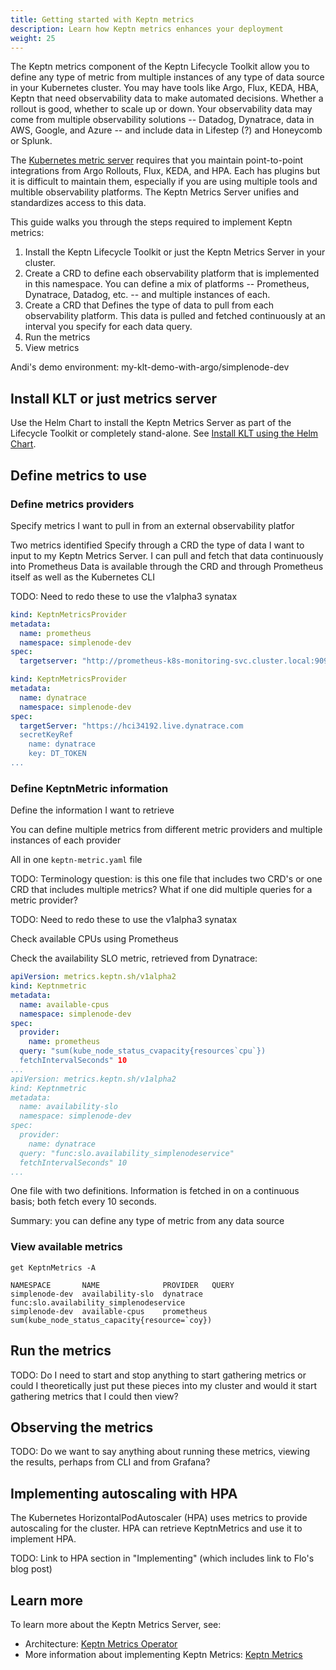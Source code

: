 ```yaml
---
title: Getting started with Keptn metrics
description: Learn how Keptn metrics enhances your deployment
weight: 25
---
```


The Keptn metrics component of the Keptn Lifecycle Toolkit
allow you to define any type of metric
from multiple instances of any type of data source in your Kubernetes cluster.
You may have tools like Argo, Flux, KEDA, HBA, Keptn
that need observability data to make automated decisions.
Whether a rollout is good, whether to scale up or down.
Your observability data may come
from multiple observability solutions --
Datadog, Dynatrace, data in AWS, Google, and Azure --
and include data in Lifestep (?) and Honeycomb or Splunk.

The [Kubernetes metric server](https://github.com/kubernetes-sigs/metrics-server)
requires that you maintain point-to-point integrations
from Argo Rollouts, Flux, KEDA, and HPA.
Each has plugins but it is difficult to maintain them,
especially if you are using multiple tools
and multible observability platforms.
The Keptn Metrics Server unifies and standardizes access to this data.

This guide walks you through the steps required
to implement Keptn metrics:

1. Install the Keptn Lifecycle Toolkit
   or just the Keptn Metrics Server in your cluster.
1. Create a CRD to define each observability platform
   that is implemented in this namespace.
   You can define a mix of platforms --
   Prometheus, Dynatrace, Datadog, etc. --
   and multiple instances of each.
1. Create a CRD that Defines
   the type of data to pull from each observability platform.
   This data is pulled and fetched continuously
   at an interval you specify for each data query.
1. Run the metrics
1. View metrics

Andi's demo environment: my-klt-demo-with-argo/simplenode-dev

## Install KLT or just metrics server

Use the Helm Chart to install the Keptn Metrics Server
as part of the Lifecycle Toolkit
or completely stand-alone.
 See
[Install KLT using the Helm Chart](../../install/install.md/#use-helm-chart).

## Define metrics to use

### Define metrics providers

Specify metrics I want to pull in from an external observability platfor

Two metrics identified
Specify through a CRD the type of data I want to input to my Keptn Metrics Server.
I can pull and fetch that data continuously into Prometheus
Data is available through the CRD and through Prometheus itself
as well as the Kubernetes CLI

TODO: Need to redo these to use the v1alpha3 synatax

```yaml
kind: KeptnMetricsProvider
metadata:
  name: prometheus
  namespace: simplenode-dev
spec:
  targetserver: "http://prometheus-k8s-monitoring-svc.cluster.local:9090"
```

```yaml
kind: KeptnMetricsProvider
metadata:
  name: dynatrace
  namespace: simplenode-dev
spec:
  targetServer: "https://hci34192.live.dynatrace.com
  secretKeyRef
    name: dynatrace
    key: DT_TOKEN
...
```

### Define KeptnMetric information

Define the information I want to retrieve

You can define multiple metrics from different metric providers
and multiple instances of each provider

All in one `keptn-metric.yaml` file

TODO: Terminology question: is this one file that includes
two CRD's or one CRD that includes multiple metrics?
What if one did multiple queries for a metric provider?

TODO: Need to redo these to use the v1alpha3 synatax

Check available CPUs using Prometheus

Check the availability SLO metric,
retrieved from Dynatrace:

```yaml
apiVersion: metrics.keptn.sh/v1alpha2
kind: Keptnmetric
metadata:
  name: available-cpus
  namespace: simplenode-dev
spec:
  provider:
    name: prometheus
  query: "sum(kube_node_status_cvapacity{resources`cpu`})
  fetchIntervalSeconds" 10
...
apiVersion: metrics.keptn.sh/v1alpha2
kind: Keptnmetric
metadata:
  name: availability-slo
  namespace: simplenode-dev
spec:
  provider:
    name: dynatrace
  query: "func:slo.availability_simplenodeservice"
  fetchIntervalSeconds" 10
...
```

One file with two definitions.
Information is fetched in on a continuous basis;
both fetch every 10 seconds.

Summary: you can define any type of metric
from any data source

### View available metrics

```shell
get KeptnMetrics -A
```

```shell
NAMESPACE       NAME              PROVIDER   QUERY
simplenode-dev  availability-slo  dynatrace  func:slo.availability_simplenodeservice
simplenode-dev  available-cpus    prometheus sum(kube_node_status_capacity{resource=`coy})
```

## Run the metrics

TODO: Do I need to start and stop anything to start gathering metrics
or could I theoretically just put these pieces into my cluster
and would it start gathering metrics that I could then view?

## Observing the metrics

TODO: Do we want to say anything about running these metrics,
viewing the results, perhaps from CLI and from Grafana?

## Implementing autoscaling with HPA

The Kubernetes HorizontalPodAutoscaler (HPA)
uses metrics to provide autoscaling for the cluster.
HPA can retrieve KeptnMetrics and use it to implement HPA.

TODO: Link to HPA section in "Implementing"
(which includes link to Flo's blog post)

## Learn more

To learn more about the Keptn Metrics Server, see:

* Architecture:
  [Keptn Metrics Operator](../../concepts/architecture/components/metrics-operator/)
* More information about implementing Keptn Metrics:
  [Keptn Metrics](../../implementing/metrics.md/)
